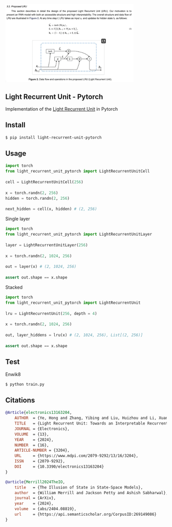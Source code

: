 <img src="./lru.png" width="400px"></img>

## Light Recurrent Unit - Pytorch

Implementation of the <a href="https://www.mdpi.com/2079-9292/13/16/3204">Light Recurrent Unit</a> in Pytorch

## Install

```bash
$ pip install light-recurrent-unit-pytorch
```

## Usage

```python
import torch
from light_recurrent_unit_pytorch import LightRecurrentUnitCell

cell = LightRecurrentUnitCell(256)

x = torch.randn(2, 256)
hidden = torch.randn(2, 256)

next_hidden = cell(x, hidden) # (2, 256)
```

Single layer

```python
import torch
from light_recurrent_unit_pytorch import LightRecurrentUnitLayer

layer = LightRecurrentUnitLayer(256)

x = torch.randn(2, 1024, 256)

out = layer(x) # (2, 1024, 256)

assert out.shape == x.shape
```

Stacked

```python
import torch
from light_recurrent_unit_pytorch import LightRecurrentUnit

lru = LightRecurrentUnit(256, depth = 4)

x = torch.randn(2, 1024, 256)

out, layer_hiddens = lru(x) # (2, 1024, 256), List[(2, 256)]

assert out.shape == x.shape
```

## Test

Enwik8

```bash
$ python train.py
```

## Citations

```bibtex
@Article{electronics13163204,
    AUTHOR  = {Ye, Hong and Zhang, Yibing and Liu, Huizhou and Li, Xuannong and Chang, Jiaming and Zheng, Hui},
    TITLE   = {Light Recurrent Unit: Towards an Interpretable Recurrent Neural Network for Modeling Long-Range Dependency},
    JOURNAL = {Electronics},
    VOLUME  = {13},
    YEAR    = {2024},
    NUMBER  = {16},
    ARTICLE-NUMBER = {3204},
    URL     = {https://www.mdpi.com/2079-9292/13/16/3204},
    ISSN    = {2079-9292},
    DOI     = {10.3390/electronics13163204}
}
```

```bibtex
@article{Merrill2024TheIO,
    title   = {The Illusion of State in State-Space Models},
    author  = {William Merrill and Jackson Petty and Ashish Sabharwal},
    journal = {ArXiv},
    year    = {2024},
    volume  = {abs/2404.08819},
    url     = {https://api.semanticscholar.org/CorpusID:269149086}
}
```
